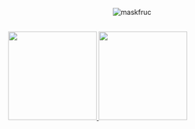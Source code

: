 <p align="center">
<img src="https://media-exp1.licdn.com/dms/image/C4D16AQEY-7Lxiys-_g/profile-displaybackgroundimage-shrink_350_1400/0/1648221212205?e=1667433600&v=beta&t=x7PsSGy4oqr3MKkrta855KXAsc2zQcYiFZ0exlZCQwE" alt="maskfruc"/>
</p>

<p align="left"><br>
<a href="https://github.com/MaorAssayag">
  <img height="180em" src="https://github-readme-stats-eight-theta.vercel.app/api?username=MaorAssayag&show_icons=true&theme=algolia&include_all_commits=true&count_private=true"/>
  <img height="180em" src="https://github-readme-stats-eight-theta.vercel.app/api/top-langs/?username=MaorAssayag&layout=compact&langs_count=8&theme=algolia"/>
</a>
</p>
